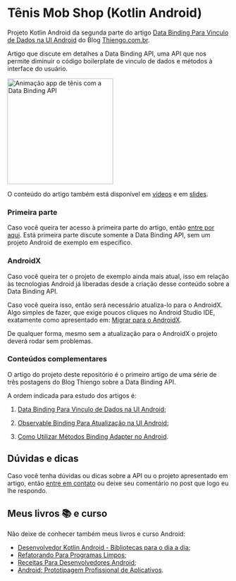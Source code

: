 # Tênis Mob Shop (Kotlin Android)

Projeto Kotlin Android da segunda parte do artigo [Data Binding Para Vinculo de Dados na UI Android](https://www.thiengo.com.br/data-binding-para-vinculo-de-dados-na-ui-android#title-21) do Blog [Thiengo.com.br](https://www.thiengo.com.br).

Artigo que discute em detalhes a Data Binding API, uma API que nos permite diminuir o código boilerplate de vinculo de dados e métodos à interface do usuário.

<img src="https://www.appreciclarte.com.br/img/post/normal/25kkh1lhm248v629e8lthm15v1c4bfabb8a44f44e4f469d50b207b71a1.gif" width="240" alt="Animação app de tênis com a Data Binding API">

O conteúdo do artigo também está disponível em [vídeos](https://www.thiengo.com.br/data-binding-para-vinculo-de-dados-na-ui-android#title-43) e em [slides](https://www.thiengo.com.br/data-binding-para-vinculo-de-dados-na-ui-android#title-42).

### Primeira parte

Caso você queira ter acesso à primeira parte do artigo, então [entre por aqui](https://www.thiengo.com.br/data-binding-para-vinculo-de-dados-na-ui-android#title-01). Está primeira parte discute somente a Data Binding API, sem um projeto Android de exemplo em específico.

### AndroidX

Caso você queira ter o projeto de exemplo ainda mais atual, isso em relação às tecnologias Android já liberadas desde a criação desse conteúdo sobre a Data Binding API.

Caso você queira isso, então será necessário atualiza-lo para o AndroidX. Algo simples de fazer, que exige poucos cliques no Android Studio IDE, exatamente como apresentado em: [Migrar para o AndroidX](https://developer.android.com/jetpack/androidx/migrate?hl=pt-br).

De qualquer forma, mesmo sem a atualização para o AndroidX o projeto deverá rodar sem problemas.

### Conteúdos complementares

O artigo do projeto deste repositório é o primeiro artigo de uma série de três postagens do Blog Thiengo sobre a Data Binding API.

A ordem indicada para estudo dos artigos é:

1. [Data Binding Para Vinculo de Dados na UI Android](https://www.thiengo.com.br/data-binding-para-vinculo-de-dados-na-ui-android);

2. [Observable Binding Para Atualização na UI Android](https://www.thiengo.com.br/observable-binding-para-atualizacao-na-ui-android);

3. [Como Utilizar Métodos Binding Adapter no Android](https://www.thiengo.com.br/como-utilizar-metodos-binding-adapter-no-android).

## Dúvidas e dicas

Caso você tenha dúvidas ou dicas sobre a API ou o projeto apresentado em artigo, então [entre em contato](https://www.thiengo.com.br/contato) ou deixe seu comentário no post que logo eu lhe respondo.

## Meus livros 📚 e curso

Não deixe de conhecer também meus livros e curso Android:

- [Desenvolvedor Kotlin Android - Bibliotecas para o dia a dia](https://www.thiengo.com.br/livro-desenvolvedor-kotlin-android);
- [Refatorando Para Programas Limpos](https://www.thiengo.com.br/livro-refatorando-para-programas-limpos);
- [Receitas Para Desenvolvedores Android](https://www.thiengo.com.br/livro-receitas-para-desenvolvedores-android);
- [Android: Prototipagem Profissional de Aplicativos](https://www.udemy.com/course/android-prototipagem-profissional-de-aplicativos/?locale=pt_BR&persist_locale=).
